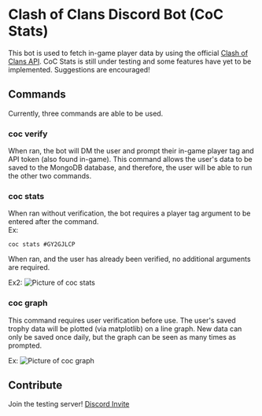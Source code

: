 # Clash of Clans Discord Bot (CoC Stats)

This bot is used to fetch in-game player data by using the official [Clash of Clans API](https://developer.clashofclans.com/#/documentation). CoC Stats is still under testing and some features have yet to be implemented. Suggestions are encouraged!

## Commands

Currently, three commands are able to be used.

### coc verify

When ran, the bot will DM the user and prompt their in-game player tag and API token (also found in-game). This command allows the user's data to be saved to the MongoDB database, and therefore, the user will be able to run the other two commands.

### coc stats

When ran without verification, the bot requires a player tag argument to be entered after the command. <br />
Ex: 
```
coc stats #GY2GJLCP
```
When ran, and the user has already been verified, no additional arguments are required.

Ex2:
![Picture of coc stats](https://user-images.githubusercontent.com/11476519/128583213-a3e8eeb6-d76f-49bd-b142-e89e2a2d2825.png)

### coc graph

This command requires user verification before use. The user's saved trophy data will be plotted (via matplotlib) on a line graph. New data can only be saved once daily, but the graph can be seen as many times as prompted. 

Ex:
![Picture of coc graph](https://user-images.githubusercontent.com/11476519/128583210-8a603e61-7512-4c85-afd1-5c429ba740b2.png)

## Contribute

Join the testing server! [Discord Invite](https://discord.gg/6MXVXxK7pb)
